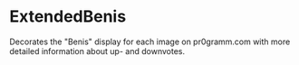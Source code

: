 # ExtendedBenis

Decorates the "Benis" display for each image on pr0gramm.com with more detailed information about up- and downvotes.
